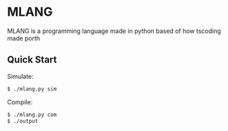 # MLANG
MLANG is a programming language made in python based of how tscoding made porth

## Quick Start

Simulate:
``` sh
$ ./mlang.py sim
```

Compile:
``` sh
$ ./mlang.py com
$ ./output
```

